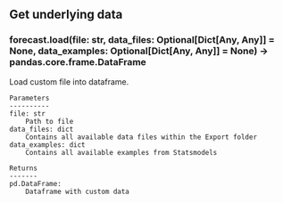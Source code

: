 ## Get underlying data 
### forecast.load(file: str, data_files: Optional[Dict[Any, Any]] = None, data_examples: Optional[Dict[Any, Any]] = None) -> pandas.core.frame.DataFrame

Load custom file into dataframe.

    Parameters
    ----------
    file: str
        Path to file
    data_files: dict
        Contains all available data files within the Export folder
    data_examples: dict
        Contains all available examples from Statsmodels

    Returns
    -------
    pd.DataFrame:
        Dataframe with custom data
